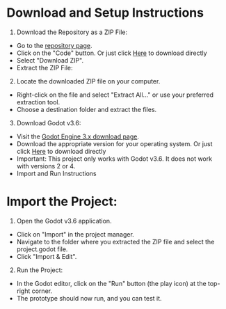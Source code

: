 # Download and Setup Instructions

1. Download the Repository as a ZIP File:

-  Go to the [repository page](https://github.com/fel-dev/ops_strike_godot-3/).
- Click on the "Code" button. Or just click [Here](https://github.com/fel-dev/ops_strike_godot-3/archive/refs/heads/main.zip) to download directly
- Select "Download ZIP".
- Extract the ZIP File:

2. Locate the downloaded ZIP file on your computer.
- Right-click on the file and select "Extract All..." or use your preferred extraction tool.
- Choose a destination folder and extract the files.
  
3. Download Godot v3.6:

- Visit the [Godot Engine 3.x download page](https://godotengine.org/download/3.x/windows/).
- Download the appropriate version for your operating system. Or just click [Here](https://github.com/godotengine/godot/releases/download/3.6-stable/Godot_v3.6-stable_win64.exe.zip) to download directly
- Important: This project only works with Godot v3.6. It does not work with versions 2 or 4.
- Import and Run Instructions

# Import the Project:

1. Open the Godot v3.6 application.
- Click on "Import" in the project manager.
- Navigate to the folder where you extracted the ZIP file and select the project.godot file.
- Click "Import & Edit".

2. Run the Project:

- In the Godot editor, click on the "Run" button (the play icon) at the top-right corner.
- The prototype should now run, and you can test it.
